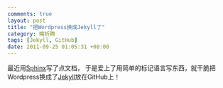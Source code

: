 ```yaml
---
comments: true
layout: post
title: "把Wordpress换成Jekyll了"
category: 瞎折腾
tags: [Jekyll, GitHub]
date: 2011-09-25 01:05:31 +08:00
---
```


最近用[Sphinx](http://sphinx.pocoo.org)写了点文档，
于是爱上了用简单的标记语言写东西，就干脆把Wordpress换成了[Jekyll](https://github.com/mojombo/jekyll)放在GitHub上！

